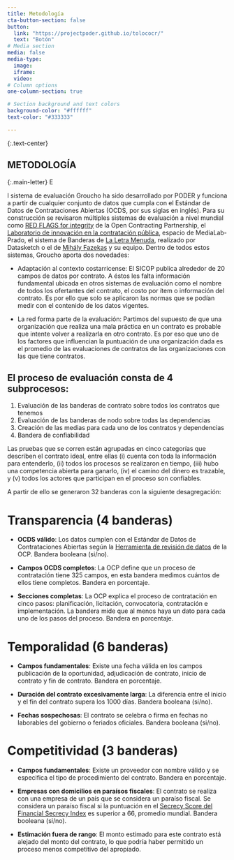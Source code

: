 ```yaml
---
title: Metodología
cta-button-section: false
button:
  link: "https://projectpoder.github.io/tolococr/"
  text: "Botón"
# Media section
media: false
media-type:
  image:
  iframe:
  video:
# Column options
one-column-section: true

# Section background and text colors
background-color: "#ffffff"
text-color: "#333333"

---
```


{:.text-center}
## METODOLOGÍA

{:.main-letter}
E

l sistema de evaluación Groucho ha sido desarrollado por PODER y funciona a partir de cualquier conjunto de datos que cumpla con el Estándar de Datos de Contrataciones Abiertas (OCDS, por sus siglas en inglés). Para su construcción se revisaron múltiples sistemas de evaluación a nivel mundial como [RED FLAGS for integrity](https://www.open-contracting.org/wp-content/uploads/2016/11/OCP2016-Red-flags-for-integrityshared-1.pdf)  de la Open Contracting Partnership, el [Laboratorio de innovación en la contratación pública](https://civio.es/laboratorio-de-innovacion-en-la-contratacion-publica/), espacio de MediaLab-Prado, el sistema de Banderas de [La Letra Menuda](http://especiales.datasketch.co/contratos-colombia/), realizado por Datasketch o el de [Mihály Fazekas](http://mihalyfazekas.eu) y su equipo. Dentro de todos estos sistemas, Groucho aporta dos novedades: 


+ Adaptación al contexto costarricense: El SICOP publica alrededor de 20 campos de datos por contrato. A éstos les falta información fundamental ubicada en otros sistemas de evaluación como el nombre de todos los ofertantes del contrato, el costo por ítem o información del contrato. Es por ello que solo se aplicaron las normas que se podían medir con el contenido de los datos vigentes. 

+ La red forma parte de la evaluación: Partimos del supuesto de que una organización que realiza una mala práctica en un contrato es probable que intente volver a realizarla en otro contrato. Es por eso que uno de los factores que influencian la puntuación de una organización dada es el promedio de las evaluaciones de contratos de las organizaciones con las que tiene contratos. 

## El proceso de evaluación consta de 4 subprocesos:

1. Evaluación de las banderas de contrato sobre todos los contratos que tenemos
2. Evaluación de las banderas de nodo sobre todas las dependencias 
3. Creación de las medias para cada uno de los contratos y dependencias
4. Bandera de confiabilidad

Las pruebas que se corren están agrupadas en cinco categorías que describen el contrato ideal, entre ellas (i) cuenta con toda la información para entenderlo, (ii) todos los procesos se realizaron en tiempo, (iii) hubo una competencia abierta para ganarlo, (iv) el camino del dinero es trazable, y (v) todos los actores que participan en el proceso son confiables.


A partir de ello se generaron 32 banderas con la siguiente desagregación:


# Transparencia (4 banderas)


+ **OCDS válido**: Los datos cumplen con el Estándar de Datos de Contrataciones Abiertas según la [Herramienta de revisión de datos](https://standard.open-contracting.org/review/) de la OCP. Bandera booleana (si/no).

+ **Campos OCDS completos**: La OCP define que un proceso de contratación tiene 325 campos, en esta bandera medimos cuántos de ellos tiene completos. Bandera en porcentaje.

+ **Secciones completas**: La OCP explica el proceso de contratación en cinco pasos: planificación, licitación, convocatoria, contratación e implementación. La bandera mide que al menos haya un dato para cada uno de los pasos del proceso. Bandera en porcentaje. 


# Temporalidad (6 banderas)


+ **Campos fundamentales**: Existe una fecha válida en los campos publicación de la oportunidad, adjudicación de contrato, inicio de contrato y fin de contrato. Bandera en porcentaje.

+ **Duración del contrato excesivamente larga**: La diferencia entre el inicio y el fin del contrato supera los 1000 días. Bandera booleana (si/no).

+ **Fechas sospechosas**: El contrato se celebra o firma en fechas no laborables del gobierno o feriados oficiales. Bandera booleana (si/no).


# Competitividad (3 banderas)


+ **Campos fundamentales**: Existe un proveedor con nombre válido y se especifica el tipo de procedimiento del contrato. Bandera en porcentaje.

+ **Empresas con domicilios en paraísos fiscales**: El contrato se realiza con una empresa de un país que se considera un paraíso fiscal. Se considera un paraíso fiscal si la puntuación en el [Secrecy Score del Financial Secrecy Index](https://fsi.taxjustice.net/en/introduction/fsi-2018-results) es superior a 66, promedio mundial. Bandera booleana (si/no).

+ **Estimación fuera de rango**: El monto estimado para este contrato está alejado del monto del contrato, lo que podría haber permitido un proceso menos competitivo del apropiado. 


